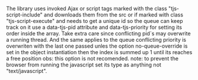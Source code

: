 The library uses invoked Ajax or script tags marked with the class "tjs-script-include" and downloads them from the src or if marked with class "tjs-script-execute" and needs to get a unique id so the queue can keep track on it use a data-tjs-pid attribute and data-tjs-priority for setting its order inside the array. Take extra care since conflicting pid`s may overwrite a running thread. And the same applies to the queue conflicting priority is overwriten with the last one passed unles the option no-queue-override is set in the object instantiation then the index is summed up 1 until its reaches a free position obs: this option is not recomended.
note: to prevent the browser from running the javascript set its type as anything not "text/javascript".